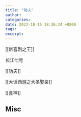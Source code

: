 ```yaml
---
title: "功夫"
author: 
categories: 
date: 2022-10-15 18:36:24 +0800
tags: 
excerpt: 
---
```





[[新喜剧之王]]

长江七号

[[功夫]]

[[大话西游之大圣娶亲]]

[[食神]]




## Misc





